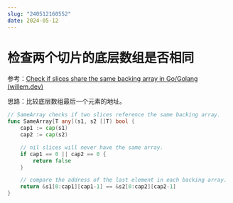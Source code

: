 ```yaml
---
slug: "240512160552"
date: 2024-05-12
---
```


# 检查两个切片的底层数组是否相同

参考：[Check if slices share the same backing array in Go/Golang (willem.dev)](https://www.willem.dev/code-snippets/check-slices-share-same-backing-array/)

思路：比较底层数组最后一个元素的地址。

``` go
// SameArray checks if two slices reference the same backing array.
func SameArray[T any](s1, s2 []T) bool {
	cap1 := cap(s1)
	cap2 := cap(s2)

	// nil slices will never have the same array.
	if cap1 == 0 || cap2 == 0 {
		return false
	}

	// compare the address of the last element in each backing array.
	return &s1[0:cap1][cap1-1] == &s2[0:cap2][cap2-1]
}
```
